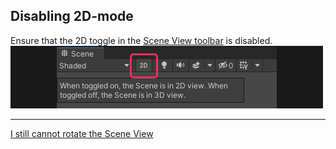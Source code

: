 ## Disabling 2D-mode

Ensure that the 2D toggle in the [Scene View toolbar](https://docs.unity3d.com/Manual/ViewModes.html) is disabled.  
![2D Scene View Toggle](scene-view-2d-toggle.png)  

---

[I still cannot rotate the Scene View](Scene%20View%20Gizmo.md)